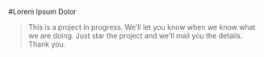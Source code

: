#Lorem Ipsum Dolor

>This is a project in progress. We'll let you know when we know what we are doing.
Just star the project and we'll mail you the details. Thank you.
